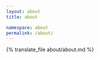 ```yaml
---
layout: about
title: about

namespace: about
permalink: /about/
---
```


{% translate_file about/about.md %}